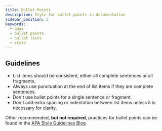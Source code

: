 ```yaml
---
title: Bullet Points
description: Style for bullet points in documentation
sidebar_position: 3
keywords:
  - quai
  - bullet points
  - bullet lists
  - style
---
```


## Guidelines

- List items should be consistent, either all complete sentences or all fragments.
- Always use punctuation at the end of list items if they are complete sentences.
- Don't use bullet points for a single sentence or fragment.
- Don't add extra spacing or indentation between list items unless it is necessary for clarity.

Other recommended, **but not required**, practices for bullet points can be found in the [APA Style Guidelines Blog](https://apastyle.apa.org/style-grammar-guidelines/lists/bulleted)
